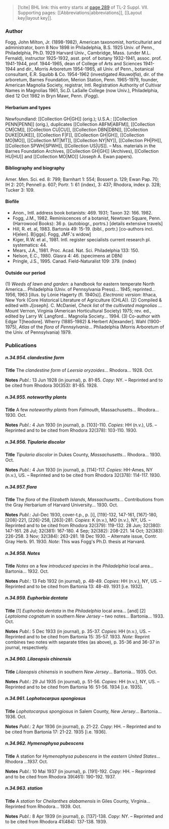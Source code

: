 > [!cite] BHL link: this entry starts at [page 289](https://www.biodiversitylibrary.org/item/103834#page/311/mode/1up) of TL-2 Suppl. VII.
> Supporting pages: [[Abbreviations|abbreviations]], [[Layout key|layout key]].

### Author

Fogg, John Milton, Jr. (1898-1982), American taxonomist, horticulturist and administrator, born 8 Nov 1898 in Philadelphia, B.S. 1925 Univ. of Penn., Philadelphia, Ph.D. 1929 Harvard Univ., Cambridge, Mass. (under M.L. Fernald), instructor 1925-1932, asst. prof. of botany 1932-1941, assoc. prof. 1941-1944, prof. 1944-1965, dean of College of Arts and Sciences 1941-1944 and dir., Morris Arboretum 1954-1965, all Univ. of Penn., botanical consultant, E.R. Squibb & Co. 1954-1962 (investigated *Rauwolfia*), dir. of the arboretum, Barnes Foundation, Merion Station, Penn. 1965-1979, founder, American Magnolia Society, registrar, Intl. Registration Authority of Cultivar Names in Magnolias 1961, Sc.D. LaSalle College (now Univ.), Philadelphia, died 12 Oct 1982 in Bryn Mawr, Penn. (*Fogg*).

#### Herbarium and types

Newfoundland: [[Collection GH|GH]] (orig.); U.S.A.: [[Collection PENN|PENN]] (orig.), duplicates [[Collection ABFM|ABFM]], [[Collection CM|CM]], [[Collection CU|CU]], [[Collection DBN|DBN]], [[Collection DUKE|DUKE]], [[Collection F|F]], [[Collection GH|GH]], [[Collection MO|MO]], [[Collection MT|MT]], [[Collection NY|NY]], [[Collection PH|PH]], [[Collection SPWH|SPWH]], [[Collection US|US]]. – Mss. materials in the Barnes Foundation Archives, [[Collection GH|GH]] (Archives), [[Collection HU|HU]] and [[Collection MO|MO]] (Joseph A. Ewan papers).

#### Bibliography and biography

Amer. Men. Sci. ed. 8: 799; Barnhart 1: 554; Bossert p. 129; Ewan Pap. 70; IH 2: 201; Pennell p. 607; Portr. 1: 61 (index), 3: 437; Rhodora, index p. 328; Tucker 3: 109.

#### Biofile

- Anon., Intl. address book botanists: 469. 1931; Taxon 32: 166. 1982.
- Fogg, J.M., 1982. Reminiscences of a botanist, Newtown Square, Penn. (Harrowood Books): 36 p. (autobiogr., portrs.) \[details extensive travels\]
- Hill, R. et. al, 1983. Bartonia 49: 15-19. (bibl., portr.) \[co-authors incl. H\[elen\]. B\[iggs\]. Fogg, JMF.'s widow\]
- Kiger, R.W. et al., 1981. Intl. register specialists current research pl. systematics: 44.
- Mears, J.A., 1981. Proc. Acad. Nat. Sci. Philadelphia 133: 150.
- Nelson, E.C., 1980. Glasra 4: 46. (specimens at DBN)
- Pringle, J.S., 1995. Canad. Field-Naturalist 109: 379. (index)

#### Outside our period

(1) *Weeds of lawn and garden*: a handbook for eastern temperate North America... Philadelphia (Univ. of Pennsylvania Press)... 1945; reprinted... 1956, 1963 \[illus. by Lónie Hagerty (fl. 1940s)\]. *Electronic version*: Ithaca, New York (Core Historical Literature of Agriculture (CHLA)).
(2) Compiled & edited with J\[oseph\]. C. McDaniel, *Check list* of the *cultivated magnolias* ... Mount Vernon, Virginia (American Horticultural Society) 1975; rev. ed., edited by Larry W. Langford... Magnolia Society... 1994.
(3) Co-author with Edgar T\[heodore\]. Wherry (1885-1982) & Herbert A\[lexander\]. Wahl (1900-1975), *Atlas* of the *flora* of *Pennsylvania*... Philadelphia (Morris Arboretum of the Univ. of Pennsylvania) 1979.

### Publications

##### n.34.954. clandestine form

**Title**
The *clandestine form* of *Leersia oryzoides*... Rhodora... 1928. Oct.

**Notes**
*Publ*.: 13 Jun 1928 (in journal), p. 81-85. *Copy*: NY. – Reprinted and to be cited from Rhodora 30(353): 81-85. 1928.

##### n.34.955. noteworthy plants

**Title**
A few *noteworthy plants* from *Falmouth*, Massachusetts... Rhodora... 1930. Oct.

**Notes**
*Publ*.: 4 Jun 1930 (in journal), p. \[103\]-110. *Copies*: HH (n.v.), US. – Reprinted and to be cited from Rhodora 32(378): 103-110. 1930.

##### n.34.956. Tipularia discolor

**Title**
*Tipularia discolor* in Dukes County, *Massachusetts*... Rhodora... 1930. Oct.

**Notes**
*Publ*.: 4 Jun 1930 (in journal), p. \[114\]-117. *Copies*: HH-Ames, NY (n.v.), US. – Reprinted and to be cited from Rhodora 32(378): 114-117. 1930.

##### n.34.957. flora

**Title**
The *flora* of the *Elizabeth Islands*, *Massachusetts*... Contributions from the Gray Herbarium of Harvard University... 1930. Oct.

**Notes**
*Publ*.: Jul-Dec 1930, cover-t.p., p. \[i\], \[119\]-132, 147-161, \[167\]-180, \[208\]-221, \[226\]-258, \[263\]-281. *Copies*: K (n.v.), MO (n.v.), NY, US. – Reprinted and to be cited from Rhodora 32(379): 119-132. 28 Jun; 32(380): 147-161. 28 Jul; 32(381): 167-180. 4 Sep; 32(382): 208-221. 14 Oct; 32(383): 226-258. 3 Nov; 32(384): 263-281. 18 Dec 1930. – Alternate issue, Contr. Gray Herb. 91. 1930.
*Note*: This was Fogg's Ph.D. thesis at Harvard.

##### n.34.958. Notes

**Title**
*Notes* on a few *introduced species* in the *Philadelphia* local area... Bartonia... 1932. Oct.

**Notes**
*Publ*.: 13 Feb 1932 (in journal), p. 48-49. *Copies*: HH (n.v.), NY, US. – Reprinted and to be cited from Bartonia 13: 48-49. 1931 \[i.e. 1932\].

##### n.34.959. Euphorbia dentata

**Title**
\[1\] *Euphorbia dentata* in the *Philadelphia* local area... \[and\] \[2\] *Leptoloma cognatum* in southern *New Jersey* – two notes... Bartonia... 1933. Oct.

**Notes**
*Publ*.: 5 Dec 1933 (in journal), p. 35-37. *Copies*: HH (n.v.), US. – Reprinted and to be cited from Bartonia 15: 35-57. 1933.
*Note*: Reprint combines two notes with separate titles (as above), p. 35-36 and 36-37 in journal, respectively.

##### n.34.960. Lilaeopsis chinensis

**Title**
*Lilaeopsis chinensis* in southern *New Jersey*... Bartonia... 1935. Oct.

**Notes**
*Publ*.: 29 Jul 1935 (in journal), p. 51-56. *Copies*: HH (n.v.), NY, US. – Reprinted and to be cited from Bartonia 16: 51-56. 1934 \[i.e. 1935\].

##### n.34.961. Lophotocarpus spongiosus

**Title**
*Lophotocarpus spongiosus* in Salem County, *New Jersey*... Bartonia... 1936. Oct.

**Notes**
*Publ*.: 2 Apr 1936 (in journal), p. 21-22. *Copy*: HH. – Reprinted and to be cited from Bartonia 17: 21-22. 1935 \[i.e. 1936\].

##### n.34.962. Hymenophysa pubescens

**Title**
A station for *Hymenophysa pubescens* in the *eastern United States*... Rhodora ...1937. Oct.

**Notes**
*Publ*.: 10 Mai 1937 (in journal), p. \[191\]-192. *Copy*: HH. – Reprinted and to be cited from Rhodora 39(461): 190-192. 1937.

##### n.34.963. station

**Title**
A *station* for *Cheilanthes alabamensis* in Giles County, Virginia... Reprinted from Rhodora... 1939. Oct.

**Notes**
*Publ*.: 8 Apr 1939 (in journal), p. \[137\]-138. *Copy*: NY. – Reprinted and to be cited from Rhodora 41(484): 137-138. 1939.

